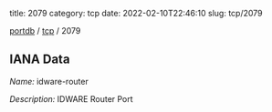 title: 2079
category: tcp
date: 2022-02-10T22:46:10
slug: tcp/2079

[portdb](/) / [tcp](/category/tcp.html) / 2079


## IANA Data

_Name:_ idware-router

_Description:_ IDWARE Router Port

